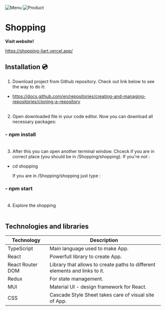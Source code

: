 ![Menu](https://user-images.githubusercontent.com/95884784/225469256-19706cf2-e704-4868-b6c9-b6ca91f4106c.png)
![Product](https://user-images.githubusercontent.com/95884784/225469272-9befb061-7aaa-49c4-960c-25a1babe1a36.png)

# Shopping <br/>

<b>Visit website!</b>

https://shopping-liart.vercel.app/
<br/>


## Installation 💿<br/>

1. Download project from Github repository. Check out link below to see the way to do it:<br/>

- https://docs.github.com/en/repositories/creating-and-managing-repositories/cloning-a-repository<br/><br/>


2. Open downloaded file in your code editor. Now you can download all necessary packages:<br/>

### - npm install<br/><br/>


3. After this you can open another terminal window. Chceck if you are in correct place (you should be in /Shopping/shopping). If you're not :<br/>

- cd shopping<br/>

  If you are in /Shopping/shopping just type :<br/>

### - npm start <br/><br/>


4. Explore the shopping <br/><br/>



## Technologies and libraries

| Technology | Description |
| --- | --- |
| TypeScript | Main language used to make App. |
| React | Powerfull library to create App. |
| React Router DOM| Library that allows to create paths to different elements and links to it. |
| Redux | For state management. |
| MUI | Material UI - design framework for React. |
| CSS | Cascade Style Sheet takes care of visual site of App. |





